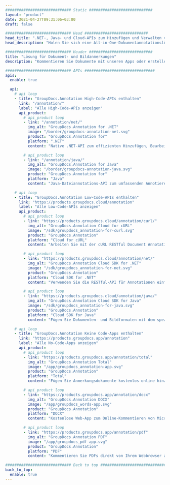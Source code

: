 ```yaml
---
############################# Static ############################
layout: "product"
date: 2021-04-27T09:31:06+03:00
draft: false

############################# Head ############################
head_title: ".NET-, Java- und Cloud-APIs zum Hinzufügen und Verwalten von Dokumentanmerkungen"
head_description: "Holen Sie sich eine All-in-One-Dokumentannotationslösung für .NET-, Java- und Cloud-Anwendungen, um gängige Dokument- und Bildformate zu kommentieren."

############################# Header ############################
title: "Lösung für Dokument- und Bildanmerkungen"
description: "Kommentieren Sie Dokumente mit unseren Apps oder erstellen Sie Ihre eigenen benutzerdefinierten Anmerkungsanwendungen auf gängigen Plattformen mit lokalen oder Cloud-APIs."

############################# APIs ###############################
apis:
  enable: true

  api:
    # api loop
    - title: "GroupDocs.Annotation High-Code-APIs enthalten"
      link: "/annotation/"
      label: "Alle High-Code-APIs anzeigen"
      api_product:
        # api_product loop
        - link: "/annotation/net/"
          img_alt: "GroupDocs.Annotation for .NET"
          image: "/border/groupdocs-annotation-net.svg"
          product: "GroupDocs.Annotation for"
          platform: ".NET"
          content: "Native .NET-API zum effizienten Hinzufügen, Bearbeiten oder Löschen von Anmerkungen aus Dokumenten und Bildern. Unterstützt die Arbeit mit allen gängigen Anmerkungstypen."

        # api_product loop
        - link: "/annotation/java/"
          img_alt: "GroupDocs.Annotation for Java"
          image: "/border/groupdocs-annotation-java.svg"
          product: "GroupDocs.Annotation for"
          platform: "Java"
          content: "Java-Dateiannotations-API zum umfassenden Annotieren der gängigsten Dokument- und Bilddateiformate auf jedem Betriebssystem mit installiertem JDK."

    # api loop
    - title: "GroupDocs.Annotation Low-Code-APIs enthalten"
      link: "https://products.groupdocs.cloud/annotation"
      label: "Alle Low-Code-APIs anzeigen"
      api_product:
        # api_product loop
        - link: "https://products.groupdocs.cloud/annotation/curl/"
          img_alt: "GroupDocs.Annotation Cloud for cURL"
          image: "/sdk/groupdocs_annotation-for-curl.svg"
          product: "GroupDocs.Annotation"
          platform: "Cloud for cURL"
          content: "Arbeiten Sie mit der cURL RESTful Document Annotation API, um schnell PDF-, Word-, Excel-, PowerPoint-, Visio-, Bilder- und viele andere Formate in Ihren Anwendungen zu kommentieren."

        # api_product loop
        - link: "https://products.groupdocs.cloud/annotation/net/"
          img_alt: "GroupDocs.Annotation Cloud SDK for .NET"
          image: "/sdk/groupdocs_annotation-for-net.svg"
          product: "GroupDocs.Annotation"
          platform: "Cloud SDK for .NET"
          content: "Verwenden Sie die RESTful-API für Annotationen einfach mit dem .NET SDK, um Text, Wasserzeichen, Flächen, Punkte und verschiedene andere Annotationstypen zu über 40 gängigen Dateiformaten hinzuzufügen."

        # api_product loop
        - link: "https://products.groupdocs.cloud/annotation/java/"
          img_alt: "GroupDocs.Annotation Cloud SDK for Java"
          image: "/sdk/groupdocs_annotation-for-java.svg"
          product: "GroupDocs.Annotation"
          platform: "Cloud SDK for Java"
          content: "Fügen Sie Dokumenten- und Bildformaten mit dem speziell entwickelten Dokumentannotations-SDK für Java hochwertige Dokumentanmerkungsfunktionen hinzu."

    # api loop
    - title: "GroupDocs.Annotation Keine Code-Apps enthalten"
      link: "https://products.groupdocs.app/annotation"
      label: "Alle No-Code-Apps anzeigen"
      api_product:
        # api_product loop
        - link: "https://products.groupdocs.app/annotation/total"
          img_alt: "GroupDocs.Annotation Total"
          image: "/app/groupdocs_annotation-app.svg"
          product: "GroupDocs.Annotation"
          platform: "Total"
          content: "Fügen Sie Anmerkungsdokumente kostenlos online hinzu oder entfernen Sie sie."

        # api_product loop
        - link: "https://products.groupdocs.app/annotation/docx"
          img_alt: "GroupDocs.Annotation DOCX"
          image: "/app/groupdocs_words-app.svg"
          product: "GroupDocs.Annotation"
          platform: "DOCX"
          content: "Kostenlose Web-App zum Online-Kommentieren von Microsoft Word-Dateien von jedem Gerät aus."

        # api_product loop
        - link: "https://products.groupdocs.app/annotation/pdf"
          img_alt: "GroupDocs.Annotation PDF"
          image: "/app/groupdocs_pdf-app.svg"
          product: "GroupDocs.Annotation"
          platform: "PDF"
          content: "Kommentieren Sie PDFs direkt von Ihrem Webbrowser aus."

############################# Back to top ###############################
back_to_top:
  enable: true
---
```

